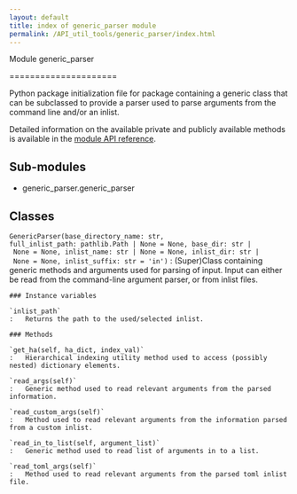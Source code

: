 ```yaml
---
layout: default
title: index of generic_parser module
permalink: /API_util_tools/generic_parser/index.html
---
```


Module generic_parser

=====================

Python package initialization file for package containing a generic class that can be subclassed to provide a parser used to parse arguments from the command line and/or an inlist.

Detailed information on the available private and publicly available methods is available in the [module API reference](API_util_tools/generic_parser/generic_parser.html).

Sub-modules
-----------

* generic_parser.generic_parser

Classes
-------

`GenericParser(base_directory_name: str, full_inlist_path: pathlib.Path | None = None, base_dir: str | None = None, inlist_name: str | None = None, inlist_dir: str | None = None, inlist_suffix: str = 'in')`
:   (Super)Class containing generic methods and arguments used for parsing of input. Input can either be read from the command-line argument parser, or from inlist files.

    ### Instance variables

    `inlist_path`
    :   Returns the path to the used/selected inlist.

    ### Methods

    `get_ha(self, ha_dict, index_val)`
    :   Hierarchical indexing utility method used to access (possibly nested) dictionary elements.

    `read_args(self)`
    :   Generic method used to read relevant arguments from the parsed information.

    `read_custom_args(self)`
    :   Method used to read relevant arguments from the information parsed from a custom inlist.

    `read_in_to_list(self, argument_list)`
    :   Generic method used to read list of arguments in to a list.

    `read_toml_args(self)`
    :   Method used to read relevant arguments from the parsed toml inlist file.
